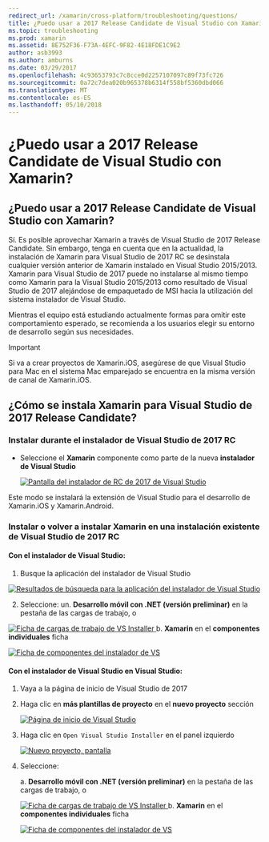 ```yaml
---
redirect_url: /xamarin/cross-platform/troubleshooting/questions/
title: ¿Puedo usar a 2017 Release Candidate de Visual Studio con Xamarin?
ms.topic: troubleshooting
ms.prod: xamarin
ms.assetid: 8E752F36-F73A-4EFC-9F82-4E18FDE1C9E2
author: asb3993
ms.author: amburns
ms.date: 03/29/2017
ms.openlocfilehash: 4c93653793c7c8cce0d2257107097c89f73fc726
ms.sourcegitcommit: 0a72c7dea020b965378b6314f558bf5360dbd066
ms.translationtype: MT
ms.contentlocale: es-ES
ms.lasthandoff: 05/10/2018
---
```

# <a name="can-i-use-visual-studio-2017-release-candidate-with-xamarin"></a>¿Puedo usar a 2017 Release Candidate de Visual Studio con Xamarin?

## <a name="can-i-use-visual-studio-2017-release-candidate-with-xamarin"></a>¿Puedo usar a 2017 Release Candidate de Visual Studio con Xamarin?

Sí. Es posible aprovechar Xamarin a través de Visual Studio de 2017 Release Candidate. Sin embargo, tenga en cuenta que en la actualidad, la instalación de Xamarin para Visual Studio de 2017 RC se desinstala cualquier versión anterior de Xamarin instalado en Visual Studio 2015/2013. Xamarin para Visual Studio de 2017 puede no instalarse al mismo tiempo como Xamarin para la Visual Studio 2015/2013 como resultado de Visual Studio de 2017 alejándose de empaquetado de MSI hacia la utilización del sistema instalador de Visual Studio.

Mientras el equipo está estudiando actualmente formas para omitir este comportamiento esperado, se recomienda a los usuarios elegir su entorno de desarrollo según sus necesidades. 

> [!IMPORTANT]
> Si va a crear proyectos de Xamarin.iOS, asegúrese de que Visual Studio para Mac en el sistema Mac emparejado se encuentra en la misma versión de canal de Xamarin.iOS.

## <a name="how-do-i-install-xamarin-to-visual-studio-2017-release-candidate"></a>¿Cómo se instala Xamarin para Visual Studio de 2017 Release Candidate?

### <a name="installing-during-the-visual-studio-2017-rc-installer"></a>Instalar durante el instalador de Visual Studio de 2017 RC

* Seleccione el **Xamarin** componente como parte de la nueva **instalador de Visual Studio**

  [![](visualstudio-2017-rc-images/install1-sml.png "Pantalla del instalador de RC de 2017 de Visual Studio")](visualstudio-2017-rc-images/install1-orig.png#lightbox)

Este modo se instalará la extensión de Visual Studio para el desarrollo de Xamarin.iOS y Xamarin.Android.

### <a name="installing-or-reinstalling-xamarin-in-an-existing-installation-of-visual-studio-2017-rc"></a>Instalar o volver a instalar Xamarin en una instalación existente de Visual Studio de 2017 RC

#### <a name="using-the-visual-studio-installer"></a>Con el instalador de Visual Studio:

1. Busque la aplicación del instalador de Visual Studio

  [![](visualstudio-2017-rc-images/reinstall1-sml.png "Resultados de búsqueda para la aplicación del instalador de Visual Studio")](visualstudio-2017-rc-images/reinstall1-orig.png#lightbox)

2. Seleccione: un. **Desarrollo móvil con .NET (versión preliminar)** en la pestaña de las cargas de trabajo, o

  [![](visualstudio-2017-rc-images/reinstall2-sml.png "Ficha de cargas de trabajo de VS Installer") ](visualstudio-2017-rc-images/reinstall2-orig.png#lightbox) b. **Xamarin** en el **componentes individuales** ficha

  [![](visualstudio-2017-rc-images/reinstall3-sml.png "Ficha de componentes del instalador de VS")](visualstudio-2017-rc-images/reinstall3-orig.png#lightbox)

#### <a name="using-the-visual-studio-installer-within-visual-studio"></a>Con el instalador de Visual Studio en Visual Studio:
1. Vaya a la página de inicio de Visual Studio de 2017
2. Haga clic en **más plantillas de proyecto** en el **nuevo proyecto** sección

    [![](visualstudio-2017-rc-images/reinstall4-sml.png "Página de inicio de Visual Studio")](visualstudio-2017-rc-images/reinstall4-orig.png#lightbox)
3. Haga clic en `Open Visual Studio Installer` en el panel izquierdo

    [![](visualstudio-2017-rc-images/reinstall5-sml.png "Nuevo proyecto, pantalla")](visualstudio-2017-rc-images/reinstall5-orig.png#lightbox)
4. Seleccione:
    
    a. **Desarrollo móvil con .NET (versión preliminar)** en la pestaña de las cargas de trabajo, o

    [![](visualstudio-2017-rc-images/reinstall2-sml.png "Ficha de cargas de trabajo de VS Installer") ](visualstudio-2017-rc-images/reinstall2-orig.png#lightbox) b. **Xamarin** en el **componentes individuales** ficha

    [![](visualstudio-2017-rc-images/reinstall3-sml.png "Ficha de componentes del instalador de VS")](visualstudio-2017-rc-images/reinstall3-orig.png#lightbox)
